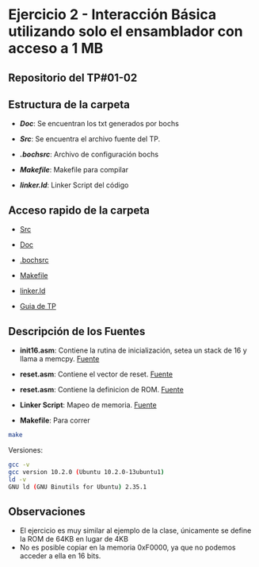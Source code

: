 # Ejercicio 2 - Interacción Básica utilizando solo el ensamblador con acceso a 1 MB

## Repositorio del TP#01-02

## Estructura de la carpeta

* ***Doc***: Se encuentran los txt generados por bochs
 
* ***Src***: Se encuentra el archivo fuente del TP.

* ***.bochsrc***: Archivo de configuración bochs

* ***Makefile***: Makefile para compilar

* ***linker.ld***: Linker Script del código

## Acceso rapido de la carpeta

* [Src](/GuiaTP_01/ej_02_v2/src/)

* [Doc](/GuiaTP_01/ej_02_v2/doc/)

* [.bochsrc](.bochsrc)

* [Makefile](Makefile)

* [linker.ld](linker.ld)

* [Guia de TP](http://wiki.electron.frba.utn.edu.ar/lib/exe/fetch.php?media=td3:gtp_td3_2021_1_v1_1.pdf)

## Descripción de los Fuentes

* **init16.asm**: Contiene la rutina de inicialización, setea un stack de 16 y llama a memcpy. [Fuente](src/init16.asm)

* **reset.asm**: Contiene el vector de reset. [Fuente](src/reset.asm) 
  
* **reset.asm**: Contiene la definicion de ROM. [Fuente](src/rom_define.asm) 

* **Linker Script**: Mapeo de memoria. [Fuente](linker.ld)


* **Makefile**: Para correr
```sh
make
```
Versiones:
```sh
gcc -v
gcc version 10.2.0 (Ubuntu 10.2.0-13ubuntu1) 
ld -v
GNU ld (GNU Binutils for Ubuntu) 2.35.1
```
## Observaciones

* El ejercicio es muy similar al ejemplo de la clase, únicamente se define la ROM de 64KB en lugar de 4KB
* No es posible copiar en la memoria 0xF0000, ya que no podemos acceder a ella en 16 bits.
